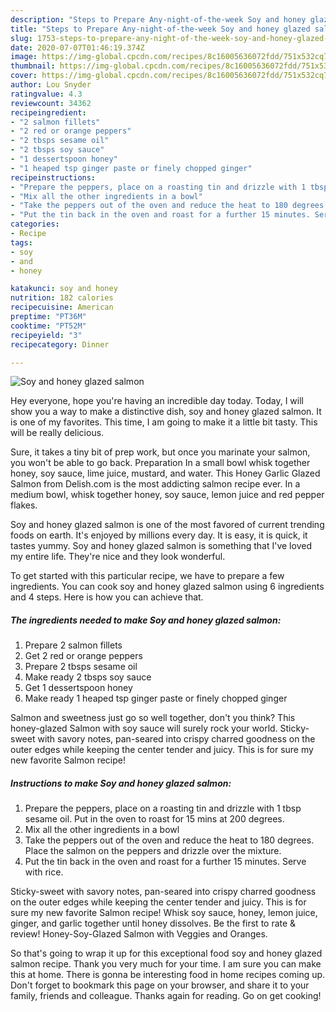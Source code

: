 ```yaml
---
description: "Steps to Prepare Any-night-of-the-week Soy and honey glazed salmon"
title: "Steps to Prepare Any-night-of-the-week Soy and honey glazed salmon"
slug: 1753-steps-to-prepare-any-night-of-the-week-soy-and-honey-glazed-salmon
date: 2020-07-07T01:46:19.374Z
image: https://img-global.cpcdn.com/recipes/8c16005636072fdd/751x532cq70/soy-and-honey-glazed-salmon-recipe-main-photo.jpg
thumbnail: https://img-global.cpcdn.com/recipes/8c16005636072fdd/751x532cq70/soy-and-honey-glazed-salmon-recipe-main-photo.jpg
cover: https://img-global.cpcdn.com/recipes/8c16005636072fdd/751x532cq70/soy-and-honey-glazed-salmon-recipe-main-photo.jpg
author: Lou Snyder
ratingvalue: 4.3
reviewcount: 34362
recipeingredient:
- "2 salmon fillets"
- "2 red or orange peppers"
- "2 tbsps sesame oil"
- "2 tbsps soy sauce"
- "1 dessertspoon honey"
- "1 heaped tsp ginger paste or finely chopped ginger"
recipeinstructions:
- "Prepare the peppers, place on a roasting tin and drizzle with 1 tbsp sesame oil. Put in the oven to roast for 15 mins at 200 degrees."
- "Mix all the other ingredients in a bowl"
- "Take the peppers out of the oven and reduce the heat to 180 degrees. Place the salmon on the peppers and drizzle over the mixture."
- "Put the tin back in the oven and roast for a further 15 minutes. Serve with rice."
categories:
- Recipe
tags:
- soy
- and
- honey

katakunci: soy and honey 
nutrition: 182 calories
recipecuisine: American
preptime: "PT36M"
cooktime: "PT52M"
recipeyield: "3"
recipecategory: Dinner

---
```



![Soy and honey glazed salmon](https://img-global.cpcdn.com/recipes/8c16005636072fdd/751x532cq70/soy-and-honey-glazed-salmon-recipe-main-photo.jpg)

Hey everyone, hope you're having an incredible day today. Today, I will show you a way to make a distinctive dish, soy and honey glazed salmon. It is one of my favorites. This time, I am going to make it a little bit tasty. This will be really delicious.

Sure, it takes a tiny bit of prep work, but once you marinate your salmon, you won&#39;t be able to go back. Preparation In a small bowl whisk together honey, soy sauce, lime juice, mustard, and water. This Honey Garlic Glazed Salmon from Delish.com is the most addicting salmon recipe ever. In a medium bowl, whisk together honey, soy sauce, lemon juice and red pepper flakes.

Soy and honey glazed salmon is one of the most favored of current trending foods on earth. It's enjoyed by millions every day. It is easy, it is quick, it tastes yummy. Soy and honey glazed salmon is something that I've loved my entire life. They're nice and they look wonderful.


To get started with this particular recipe, we have to prepare a few ingredients. You can cook soy and honey glazed salmon using 6 ingredients and 4 steps. Here is how you can achieve that.

<!--inarticleads1-->

##### The ingredients needed to make Soy and honey glazed salmon:

1. Prepare 2 salmon fillets
1. Get 2 red or orange peppers
1. Prepare 2 tbsps sesame oil
1. Make ready 2 tbsps soy sauce
1. Get 1 dessertspoon honey
1. Make ready 1 heaped tsp ginger paste or finely chopped ginger


Salmon and sweetness just go so well together, don&#39;t you think? This honey-glazed Salmon with soy sauce will surely rock your world. Sticky-sweet with savory notes, pan-seared into crispy charred goodness on the outer edges while keeping the center tender and juicy. This is for sure my new favorite Salmon recipe! 

<!--inarticleads2-->

##### Instructions to make Soy and honey glazed salmon:

1. Prepare the peppers, place on a roasting tin and drizzle with 1 tbsp sesame oil. Put in the oven to roast for 15 mins at 200 degrees.
1. Mix all the other ingredients in a bowl
1. Take the peppers out of the oven and reduce the heat to 180 degrees. Place the salmon on the peppers and drizzle over the mixture.
1. Put the tin back in the oven and roast for a further 15 minutes. Serve with rice.


Sticky-sweet with savory notes, pan-seared into crispy charred goodness on the outer edges while keeping the center tender and juicy. This is for sure my new favorite Salmon recipe! Whisk soy sauce, honey, lemon juice, ginger, and garlic together until honey dissolves. Be the first to rate &amp; review! Honey-Soy-Glazed Salmon with Veggies and Oranges. 

So that's going to wrap it up for this exceptional food soy and honey glazed salmon recipe. Thank you very much for your time. I am sure you can make this at home. There is gonna be interesting food in home recipes coming up. Don't forget to bookmark this page on your browser, and share it to your family, friends and colleague. Thanks again for reading. Go on get cooking!

